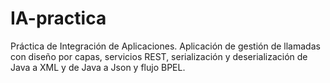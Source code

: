# IA-practica
Práctica de Integración de Aplicaciones. Aplicación de gestión de llamadas con diseño por capas, servicios REST, serialización y deserialización de Java a XML y de Java a Json y flujo BPEL.
